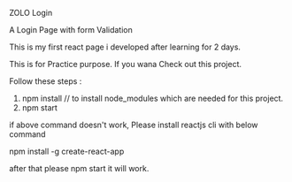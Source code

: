 ZOLO Login

A Login Page with form Validation

This is my first react page i developed after learning for 2 days.

This is for Practice purpose. If you wana Check out this project.

Follow these steps : 

1) npm install  // to install node_modules which are needed for this project.
2) npm start 

if above command doesn't work, Please install reactjs cli with below command

npm install -g create-react-app

after that please npm start it will work.




